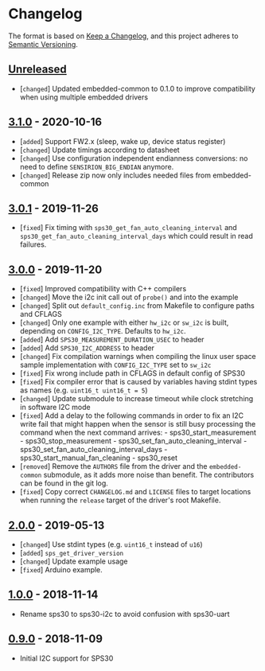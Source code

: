 # Changelog

The format is based on [Keep a Changelog](https://keepachangelog.com/en/1.0.0/),
and this project adheres to [Semantic Versioning](https://semver.org/spec/v2.0.0.html).

## [Unreleased]

 * [`changed`] Updated embedded-common to 0.1.0 to improve compatibility when
               using multiple embedded drivers

## [3.1.0] - 2020-10-16

 * [`added`]   Support FW2.x (sleep, wake up, device status register)
 * [`changed`] Update timings according to datasheet
 * [`changed`] Use configuration independent endianness conversions: no need to
               define `SENSIRION_BIG_ENDIAN` anymore.
 * [`changed`] Release zip now only includes needed files from embedded-common

## [3.0.1] - 2019-11-26

 * [`fixed`]   Fix timing with `sps30_get_fan_auto_cleaning_interval` and
               `sps30_get_fan_auto_cleaning_interval_days` which could result in
               read failures.

## [3.0.0] - 2019-11-20

 * [`fixed`]   Improved compatibility with C++ compilers
 * [`changed`] Move the i2c init call out of `probe()` and into the example
 * [`changed`] Split out `default_config.inc` from Makefile to configure paths
               and CFLAGS
 * [`changed`] Only one example with either `hw_i2c` or `sw_i2c` is built,
               depending on `CONFIG_I2C_TYPE`. Defaults to `hw_i2c`.
 * [`added`]   Add `SPS30_MEASUREMENT_DURATION_USEC` to header
 * [`added`]   Add `SPS30_I2C_ADDRESS` to header
 * [`changed`] Fix compilation warnings when compiling the linux user space
               sample implementation with `CONFIG_I2C_TYPE` set to `sw_i2c`
 * [`fixed`]   Fix wrong include path in CFLAGS in default config of SPS30
 * [`fixed`]   Fix compiler error that is caused by variables having stdint
               types as names (e.g. `uint16_t uint16_t = 5`)
 * [`changed`] Update submodule to increase timeout while clock stretching in
               software I2C mode
 * [`fixed`]   Add a delay to the following commands in order to fix an I2C
               write fail that might happen when the sensor is still busy
               processing the command when the next command arrives:
               - sps30_start_measurement
               - sps30_stop_measurement
               - sps30_set_fan_auto_cleaning_interval
               - sps30_set_fan_auto_cleaning_interval_days
               - sps30_start_manual_fan_cleaning
               - sps30_reset
 * [`removed`] Remove the `AUTHORS` file from the driver and the
               `embedded-common` submodule, as it adds more noise than benefit.
               The contributors can be found in the git log.
 * [`fixed`]   Copy correct `CHANGELOG.md` and `LICENSE` files to target
               locations when running the `release` target of the driver's root
               Makefile.

## [2.0.0] - 2019-05-13

 * [`changed`] Use stdint types (e.g. `uint16_t` instead of `u16`)
 * [`added`] `sps_get_driver_version`
 * [`changed`] Update example usage
 * [`fixed`] Arduino example.

## [1.0.0] - 2018-11-14

 * Rename sps30 to sps30-i2c to avoid confusion with sps30-uart

## [0.9.0] - 2018-11-09

 * Initial I2C support for SPS30

[Unreleased]: https://github.com/Sensirion/embedded-sps/compare/3.1.0...master
[3.1.0]: https://github.com/Sensirion/embedded-sps/compare/3.0.1...3.1.0
[3.0.1]: https://github.com/Sensirion/embedded-sps/compare/3.0.0...3.0.1
[3.0.0]: https://github.com/Sensirion/embedded-sps/compare/2.0.0...3.0.0
[2.0.0]: https://github.com/Sensirion/embedded-sps/compare/1.0.0...2.0.0
[1.0.0]: https://github.com/Sensirion/embedded-sps/compare/0.9.0...1.0.0
[0.9.0]: https://github.com/Sensirion/embedded-sps/releases/tag/0.9.0
